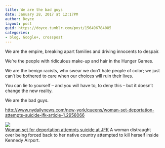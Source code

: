 ```yaml
---
title: We are the bad guys
date: January 28, 2017 at 12:17PM
author: Doyce
layout: post
guid: https://doyce.tumblr.com/post/156496784085
categories:
- blog, Google+, crosspost
--- 
```


<p>We are the empire, breaking apart families and driving innocents to despair.</p>
<p>We&rsquo;re the people with ridiculous make-up and hair in the Hunger Games.</p>
<p>We are the benign racists, who swear we don&rsquo;t hate people of color; we just can&rsquo;t be bothered to care when our choices will ruin their lives.</p>
<p>You can lie to yourself – and you will have to, to deny this – but it doesn&rsquo;t change the new reality.</p>
<p>We are the bad guys.</p>
<p><a href="http://www.nydailynews.com/new-york/queens/woman-set-deportation-attempts-suicide-jfk-article-1.2958066" class="ot-anchor" target="_blank">http://www.nydailynews.com/new-york/queens/woman-set-deportation-attempts-suicide-jfk-article-1.2958066</a></p>
<p><a href="http://www.nydailynews.com/new-york/queens/woman-set-deportation-attempts-suicide-jfk-article-1.2958066" target="_blank"><img style="display:block;" src="https://lh3.googleusercontent.com/proxy/1XD3HSaTe8HowHCyT9wTY_QFk6B_jEsdDqLzONvep4GaxGHm3xJUapyZ5mT_p3rUGUBVoZNIL14HYpRP083IHJmLwWXwAis9RHVNODbA7YP7W50z_t_YoybLKLoGhBD7jqF9vJubrjJOlWCE7T0Al8Nxjjd_SGRz4bKNvfyRYFL0Eumwaln51LS2FxyMa2G6RE7ayIsHEAnvntw=w506-h910" border="0"/>Woman set for deportation attempts suicide at JFK</a> 
A woman distraught over being forced back to her native country attempted to kill herself inside Kennedy Airport.</p> 
